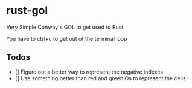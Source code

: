 # rust-gol

Very Simple Conway's GOL to get used to Rust

You have to ctrl+c to get out of the terminal loop

## Todos

- [] Figure out a better way to represent the negative indexes
- [] Use something better than red and green Os to represent the cells
